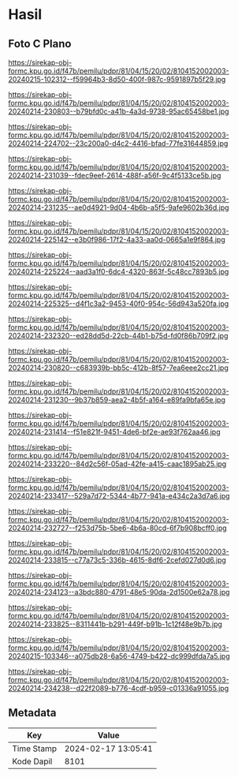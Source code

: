 # Hasil

## Foto C Plano

https://sirekap-obj-formc.kpu.go.id/f47b/pemilu/pdpr/81/04/15/20/02/8104152002003-20240215-102312--f59964b3-8d50-400f-987c-9591897b5f29.jpg

https://sirekap-obj-formc.kpu.go.id/f47b/pemilu/pdpr/81/04/15/20/02/8104152002003-20240214-230803--b79bfd0c-a41b-4a3d-9738-95ac65458be1.jpg

https://sirekap-obj-formc.kpu.go.id/f47b/pemilu/pdpr/81/04/15/20/02/8104152002003-20240214-224702--23c200a0-d4c2-4416-bfad-77fe31644859.jpg

https://sirekap-obj-formc.kpu.go.id/f47b/pemilu/pdpr/81/04/15/20/02/8104152002003-20240214-231039--fdec9eef-2614-488f-a56f-9c4f5133ce5b.jpg

https://sirekap-obj-formc.kpu.go.id/f47b/pemilu/pdpr/81/04/15/20/02/8104152002003-20240214-231235--ae0d4921-9d04-4b6b-a5f5-9afe9602b36d.jpg

https://sirekap-obj-formc.kpu.go.id/f47b/pemilu/pdpr/81/04/15/20/02/8104152002003-20240214-225142--e3b0f986-17f2-4a33-aa0d-0665a1e9f864.jpg

https://sirekap-obj-formc.kpu.go.id/f47b/pemilu/pdpr/81/04/15/20/02/8104152002003-20240214-225224--aad3a1f0-6dc4-4320-863f-5c48cc7893b5.jpg

https://sirekap-obj-formc.kpu.go.id/f47b/pemilu/pdpr/81/04/15/20/02/8104152002003-20240214-225325--d4f1c3a2-9453-40f0-954c-56d943a520fa.jpg

https://sirekap-obj-formc.kpu.go.id/f47b/pemilu/pdpr/81/04/15/20/02/8104152002003-20240214-232320--ed28dd5d-22cb-44b1-b75d-fd0f86b709f2.jpg

https://sirekap-obj-formc.kpu.go.id/f47b/pemilu/pdpr/81/04/15/20/02/8104152002003-20240214-230820--c683939b-bb5c-412b-8f57-7ea6eee2cc21.jpg

https://sirekap-obj-formc.kpu.go.id/f47b/pemilu/pdpr/81/04/15/20/02/8104152002003-20240214-231230--9b37b859-aea2-4b5f-a164-e89fa9bfa65e.jpg

https://sirekap-obj-formc.kpu.go.id/f47b/pemilu/pdpr/81/04/15/20/02/8104152002003-20240214-231414--f51e821f-9451-4de6-bf2e-ae93f762aa46.jpg

https://sirekap-obj-formc.kpu.go.id/f47b/pemilu/pdpr/81/04/15/20/02/8104152002003-20240214-233220--84d2c56f-05ad-42fe-a415-caac1895ab25.jpg

https://sirekap-obj-formc.kpu.go.id/f47b/pemilu/pdpr/81/04/15/20/02/8104152002003-20240214-233417--529a7d72-5344-4b77-941a-e434c2a3d7a6.jpg

https://sirekap-obj-formc.kpu.go.id/f47b/pemilu/pdpr/81/04/15/20/02/8104152002003-20240214-232727--f253d75b-5be6-4b6a-80cd-6f7b908bcff0.jpg

https://sirekap-obj-formc.kpu.go.id/f47b/pemilu/pdpr/81/04/15/20/02/8104152002003-20240214-233815--c77a73c5-336b-4615-8df6-2cefd027d0d6.jpg

https://sirekap-obj-formc.kpu.go.id/f47b/pemilu/pdpr/81/04/15/20/02/8104152002003-20240214-234123--a3bdc880-4791-48e5-90da-2d1500e62a78.jpg

https://sirekap-obj-formc.kpu.go.id/f47b/pemilu/pdpr/81/04/15/20/02/8104152002003-20240214-233825--8311441b-b291-449f-b91b-1c12f48e9b7b.jpg

https://sirekap-obj-formc.kpu.go.id/f47b/pemilu/pdpr/81/04/15/20/02/8104152002003-20240215-103346--a075db28-6a56-4749-b422-dc999dfda7a5.jpg

https://sirekap-obj-formc.kpu.go.id/f47b/pemilu/pdpr/81/04/15/20/02/8104152002003-20240214-234238--d22f2089-b776-4cdf-b959-c01336a91055.jpg


## Metadata

| Key        | Value               |
| ---------- | ------------------- |
| Time Stamp | 2024-02-17 13:05:41 |
| Kode Dapil | 8101                |



